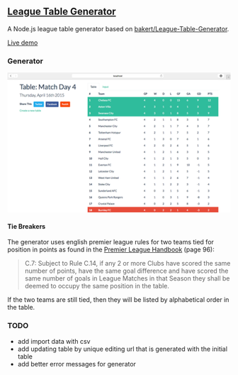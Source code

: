 ## [League Table Generator](http://leaguetable.noahbass.com/)

A Node.js league table generator based on [bakert/League-Table-Generator](https://github.com/bakert/League-Table-Generator).

[Live demo](http://leaguetable.noahbass.com/)

### Generator

![Table View](/screenshots/view-table.jpg)

#### Tie Breakers

The generator uses english premier league rules for two teams tied for position in points as found in the [Premier League Handbook](http://m.premierleague.com/content/dam/premierleague/site-content/News/publications/handbooks/premier-league-handbook-2014-15.pdf) (page 96):

> C.7: Subject to Rule C.14, if any 2 or more Clubs have scored the same number of points, have the same goal difference and have scored the same number of goals in League Matches in that Season they shall be deemed to occupy the same position in the table.

If the two teams are still tied, then they will be listed by alphabetical order in the table.

### TODO

- add import data with csv
- add updating table by unique editing url that is generated with the initial table
- add better error messages for generator
